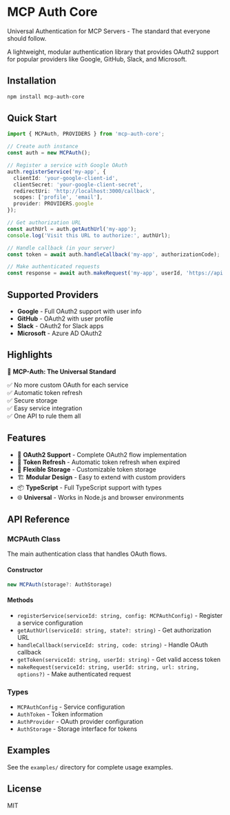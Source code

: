 # MCP Auth Core

Universal Authentication for MCP Servers - The standard that everyone should follow.

A lightweight, modular authentication library that provides OAuth2 support for popular providers like Google, GitHub, Slack, and Microsoft.

## Installation

```bash
npm install mcp-auth-core
```

## Quick Start

```typescript
import { MCPAuth, PROVIDERS } from 'mcp-auth-core';

// Create auth instance
const auth = new MCPAuth();

// Register a service with Google OAuth
auth.registerService('my-app', {
  clientId: 'your-google-client-id',
  clientSecret: 'your-google-client-secret',
  redirectUri: 'http://localhost:3000/callback',
  scopes: ['profile', 'email'],
  provider: PROVIDERS.google
});

// Get authorization URL
const authUrl = auth.getAuthUrl('my-app');
console.log('Visit this URL to authorize:', authUrl);

// Handle callback (in your server)
const token = await auth.handleCallback('my-app', authorizationCode);

// Make authenticated requests
const response = await auth.makeRequest('my-app', userId, 'https://api.example.com/data');
```

## Supported Providers

- **Google** - Full OAuth2 support with user info
- **GitHub** - OAuth2 with user profile
- **Slack** - OAuth2 for Slack apps
- **Microsoft** - Azure AD OAuth2

## Highlights

🎯 **MCP-Auth: The Universal Standard**

✅ No more custom OAuth for each service  
✅ Automatic token refresh  
✅ Secure storage  
✅ Easy service integration  
✅ One API to rule them all

## Features

- 🔐 **OAuth2 Support** - Complete OAuth2 flow implementation
- 🔄 **Token Refresh** - Automatic token refresh when expired
- 💾 **Flexible Storage** - Customizable token storage
- 🏗️ **Modular Design** - Easy to extend with custom providers
- 📦 **TypeScript** - Full TypeScript support with types
- 🌐 **Universal** - Works in Node.js and browser environments

## API Reference

### MCPAuth Class

The main authentication class that handles OAuth flows.

#### Constructor
```typescript
new MCPAuth(storage?: AuthStorage)
```

#### Methods

- `registerService(serviceId: string, config: MCPAuthConfig)` - Register a service configuration
- `getAuthUrl(serviceId: string, state?: string)` - Get authorization URL
- `handleCallback(serviceId: string, code: string)` - Handle OAuth callback
- `getToken(serviceId: string, userId: string)` - Get valid access token
- `makeRequest(serviceId: string, userId: string, url: string, options?)` - Make authenticated request

### Types

- `MCPAuthConfig` - Service configuration
- `AuthToken` - Token information
- `AuthProvider` - OAuth provider configuration
- `AuthStorage` - Storage interface for tokens

## Examples

See the `examples/` directory for complete usage examples.

## License

MIT
